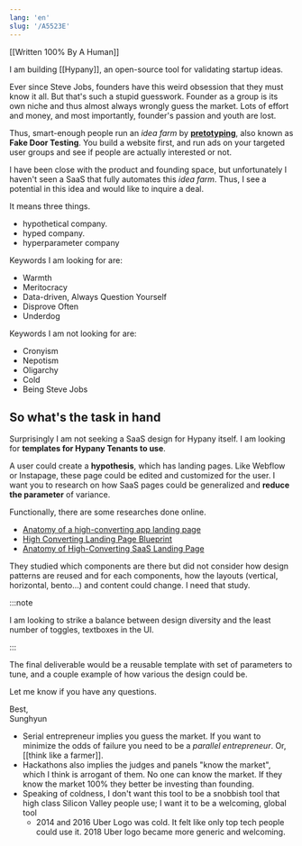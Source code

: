 ```yaml
---
lang: 'en'
slug: '/A5523E'
---
```


[[Written 100% By A Human]]

I am building [[Hypany]], an open-source tool for validating startup ideas.

Ever since Steve Jobs, founders have this weird obsession that they must know it all. But that's such a stupid guesswork. Founder as a group is its own niche and thus almost always wrongly guess the market. Lots of effort and money, and most importantly, founder's passion and youth are lost.

Thus, smart-enough people run an _idea farm_ by **[pretotyping](https://www.pretotyping.org/)**, also known as **Fake Door Testing**. You build a website first, and run ads on your targeted user groups and see if people are actually interested or not.

I have been close with the product and founding space, but unfortunately I haven't seen a SaaS that fully automates this _idea farm_. Thus, I see a potential in this idea and would like to inquire a deal.


<Accordions>
<Accordion title="What does Hypany mean?">

It means three things.

- hypothetical company.
- hyped company.
- hyperparameter company

</Accordion>
</Accordions>

Keywords I am looking for are:

- Warmth
- Meritocracy
- Data-driven, Always Question Yourself
- Disprove Often
- Underdog

Keywords I am not looking for are:

- Cronyism
- Nepotism
- Oligarchy
- Cold
- Being Steve Jobs

## So what's the task in hand

Surprisingly I am not seeking a SaaS design for Hypany itself. I am looking for **templates for Hypany Tenants to use**.

A user could create a **hypothesis**, which has landing pages. Like Webflow or Instapage, these page could be edited and customized for the user. I want you to research on how SaaS pages could be generalized and **reduce the parameter** of variance.

Functionally, there are some researches done online.

- [Anatomy of a high-converting app landing page](https://x.com/BreejeAnadkat/status/1920449257259123101)
- [High Converting Landing Page Blueprint](https://x.com/MarkKnd/status/1909999059231785322)
- [Anatomy of High-Converting SaaS Landing Page](https://x.com/him_uiux/status/1922258466460119234/photo/1)

They studied which components are there but did not consider how design patterns are reused and for each components, how the layouts (vertical, horizontal, bento...) and content could change. I need that study.

:::note


I am looking to strike a balance between design diversity and the least number of toggles, textboxes in the UI.

:::

The final deliverable would be a reusable template with set of parameters to tune, and a couple example of how various the design could be.

Let me know if you have any questions.

Best,  
Sunghyun


<Accordions>
<Accordion title="Some random thoughts">

- Serial entrepreneur implies you guess the market. If you want to minimize the odds of failure you need to be a _parallel entrepreneur_. Or, [[think like a farmer]].
- Hackathons also implies the judges and panels "know the market", which I think is arrogant of them. No one can know the market. If they know the market 100% they better be investing than founding.
- Speaking of coldness, I don't want this tool to be a snobbish tool that high class Silicon Valley people use; I want it to be a welcoming, global tool
  - 2014 and 2016 Uber Logo was cold. It felt like only top tech people could use it. 2018 Uber logo became more generic and welcoming.

</Accordion>
</Accordions>
